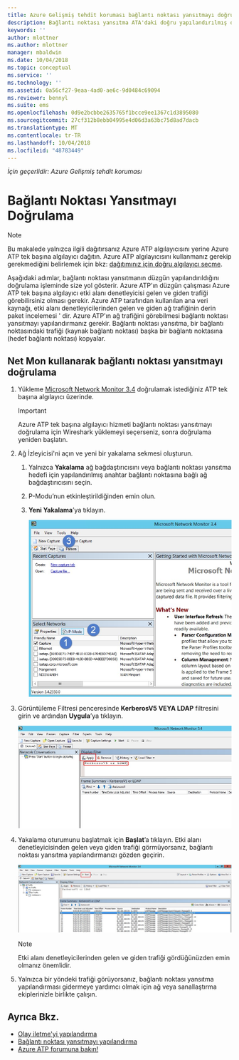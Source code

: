 ```yaml
---
title: Azure Gelişmiş tehdit koruması bağlantı noktası yansıtmayı doğrulama | Microsoft Docs
description: Bağlantı noktası yansıtma ATA'daki doğru yapılandırılmış olduğunu doğrulamak açıklar
keywords: ''
author: mlottner
ms.author: mlottner
manager: mbaldwin
ms.date: 10/04/2018
ms.topic: conceptual
ms.service: ''
ms.technology: ''
ms.assetid: 0a56cf27-9eaa-4ad0-ae6c-9d0484c69094
ms.reviewer: bennyl
ms.suite: ems
ms.openlocfilehash: 0d9e2bcbbe2635765f1bcce9ee1367c1d3895080
ms.sourcegitcommit: 27cf312b8ebb04995e4d06d3a63bc75d8ad7dacb
ms.translationtype: MT
ms.contentlocale: tr-TR
ms.lasthandoff: 10/04/2018
ms.locfileid: "48783449"
---
```

*İçin geçerlidir: Azure Gelişmiş tehdit koruması*



# <a name="validate-port-mirroring"></a>Bağlantı Noktası Yansıtmayı Doğrulama
> [!NOTE] 
> Bu makalede yalnızca ilgili dağıtırsanız Azure ATP algılayıcısını yerine Azure ATP tek başına algılayıcı dağıtın. Azure ATP algılayıcısını kullanmanız gerekip gerekmediğini belirlemek için bkz: [dağıtımınız için doğru algılayıcı seçme](atp-capacity-planning.md#choosing-the-right-sensor-type-for-your-deployment).
 
Aşağıdaki adımlar, bağlantı noktası yansıtmanın düzgün yapılandırıldığını doğrulama işleminde size yol gösterir. Azure ATP'ın düzgün çalışması Azure ATP tek başına algılayıcı etki alanı denetleyicisi gelen ve giden trafiği görebilirsiniz olması gerekir. Azure ATP tarafından kullanılan ana veri kaynağı, etki alanı denetleyicilerinden gelen ve giden ağ trafiğinin derin paket incelemesi ' dir. Azure ATP'ın ağ trafiğini görebilmesi bağlantı noktası yansıtmayı yapılandırmanız gerekir. Bağlantı noktası yansıtma, bir bağlantı noktasındaki trafiği (kaynak bağlantı noktası) başka bir bağlantı noktasına (hedef bağlantı noktası) kopyalar.

## <a name="validate-port-mirroring-using-net-mon"></a>Net Mon kullanarak bağlantı noktası yansıtmayı doğrulama
1.  Yükleme [Microsoft Network Monitor 3.4](http://www.microsoft.com/download/details.aspx?id=4865) doğrulamak istediğiniz ATP tek başına algılayıcı üzerinde.

    > [!IMPORTANT]
    > Azure ATP tek başına algılayıcı hizmeti bağlantı noktası yansıtmayı doğrulama için Wireshark yüklemeyi seçerseniz, sonra doğrulama yeniden başlatın.

2.  Ağ İzleyicisi'ni açın ve yeni bir yakalama sekmesi oluşturun.

    1.  Yalnızca **Yakalama** ağ bağdaştırıcısını veya bağlantı noktası yansıtma hedefi için yapılandırılmış anahtar bağlantı noktasına bağlı ağ bağdaştırıcısını seçin.

    2.  P-Modu’nun etkinleştirildiğinden emin olun.

    3.  **Yeni Yakalama**’ya tıklayın.

        ![Yeni yakalama sekmesi oluşturma resmi](media/atp-port-mirroring-capture.png)

3.  Görüntüleme Filtresi penceresinde **KerberosV5 VEYA LDAP** filtresini girin ve ardından **Uygula**’ya tıklayın.

    ![KerberosV5 veya LDAP filtresini uygulama resmi](media/atp-port-mirroring-filter-settings.png)

4.  Yakalama oturumunu başlatmak için **Başlat**’a tıklayın. Etki alanı denetleyicisinden gelen veya giden trafiği görmüyorsanız, bağlantı noktası yansıtma yapılandırmanızı gözden geçirin.

    ![Yakalama oturumunu başlatma resmi](media/atp-port-mirroring-capture-traffic.png)

    > [!NOTE]
    > Etki alanı denetleyicilerinden gelen ve giden trafiği gördüğünüzden emin olmanız önemlidir.
    

5.  Yalnızca bir yöndeki trafiği görüyorsanız, bağlantı noktası yansıtma yapılandırması gidermeye yardımcı olmak için ağ veya sanallaştırma ekiplerinizle birlikte çalışın.

## <a name="see-also"></a>Ayrıca Bkz.

- [Olay iletme'yi yapılandırma](configure-event-forwarding.md)
- [Bağlantı noktası yansıtmayı yapılandırma](configure-port-mirroring.md)
- [Azure ATP forumuna bakın!](https://aka.ms/azureatpcommunity)
